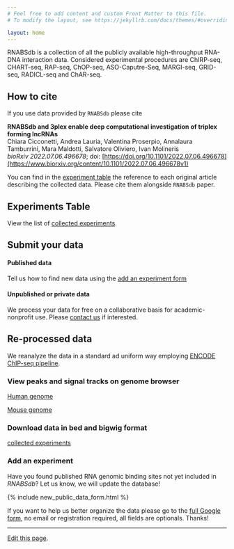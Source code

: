 ```yaml
---
# Feel free to add content and custom Front Matter to this file.
# To modify the layout, see https://jekyllrb.com/docs/themes/#overriding-theme-defaults

layout: home
---
```


RNABSdb is a collection of all the publicly available high-throughput RNA-DNA interaction data.
Considered experimental procedures are ChIRP-seq, CHART-seq, RAP-seq, ChOP-seq, ASO-Caputre-Seq, MARGI-seq, GRID-seq, RADICL-seq and ChAR-seq.

## How to cite

If you use data provided by `RNABSdb` please cite 

__RNABSdb and 3plex enable deep computational investigation of triplex forming lncRNAs__
<br>
Chiara Cicconetti, Andrea Lauria, Valentina Proserpio, Annalaura Tamburrini, Mara Maldotti, Salvatore Oliviero, Ivan Molineris
<br>
_bioRxiv 2022.07.06.496678_; doi: [https://doi.org/10.1101/2022.07.06.496678](https://www.biorxiv.org/content/10.1101/2022.07.06.496678v1)

You can find in the [experiment table](experiments_table) the reference to each original article describing the collected data. Please cite them alongside `RNABSdb` paper.

## Experiments Table
View the list of [collected experiments](experiments_table).

## Submit your data

#### Published data

Tell us how to find new data using the [add an experiment form](#add_an_experiment)

#### Unpublished or private data

We process your data for free on a collaborative basis for academic-nonprofit use. Please [contact us](analyze) if interested.

## Re-processed data

We reanalyze the data in a standard ad uniform way employing [ENCODE ChIP-seq pipeline](https://www.encodeproject.org/chip-seq/transcription_factor/).

### View peaks and signal tracks on genome browser

[Human genome](https://genome.ucsc.edu/cgi-bin/hgTracks?hubUrl=https://olilab.unito.it/RNABSdb/hub.txt&genome=hg38&position=lastDbPos)

[Mouse genome](https://genome.ucsc.edu/cgi-bin/hgTracks?hubUrl=https://olilab.unito.it/RNABSdb/hub.txt&genome=mm10&position=lastDbPos)

### Download data in bed and bigwig format

[collected experiments](download_data)


### Add an experiment
<a name="add_an_experiment"></a>
Have you found published RNA genomic binding sites not yet included in *RNABSdb*? Let us know, we will update the database!

{% include new_public_data_form.html %}

If you want to help us better organize the data please go to the [full Google form](https://docs.google.com/forms/d/e/1FAIpQLSdKV6HKGrhoiFCRUoUkID0PG_gKEpH_VOkvyUsBLRBpXj2u_g/viewform?usp=sf_link), no email or registration required, all fields are optionals. Thanks!


------------
[Edit this page](https://github.com/molinerisLab/RNABSdb/edit/gh-pages/index.md).
